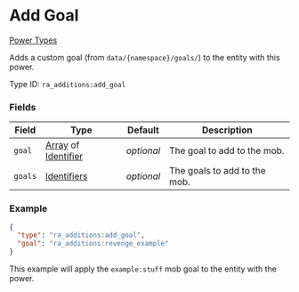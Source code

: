 # Add Goal
[Power Types](../power_types.md)

Adds a custom goal (from `data/{namespace}/goals/`) to the entity with this power.

Type ID: `ra_additions:add_goal`
### Fields
 | Field | Type | Default | Description | 
|---|---|---|---|
 | `goal` | [Array](../data_types/array.md) of [Identifier](../data_types/identifier.md) | _optional_ | The goal to add to the mob. | 
 | `goals` | [Identifiers](../data_types/identifiers.md) | _optional_ | The goals to add to the mob. | 

### Example
```json
{
  "type": "ra_additions:add_goal",
  "goal": "ra_additions:revenge_example"
}
```
This example will apply the `example:stuff` mob goal to the entity with the power.
